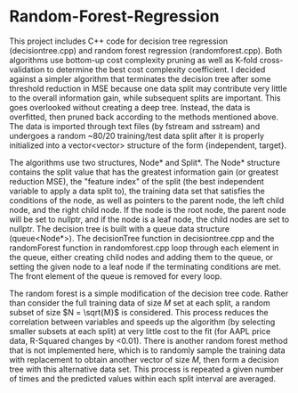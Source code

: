 # Random-Forest-Regression
This project includes C++ code for decision tree regression (decisiontree.cpp) and random forest regression (randomforest.cpp). Both algorithms use bottom-up cost complexity pruning as well as K-fold cross-validation to determine the best cost complexity coefficient. I decided against a simpler algorithm that terminates the decision tree after some threshold reduction in MSE because one data split may contribute very little to the overall information gain, while subsequent splits are important. This goes overlooked without creating a deep tree. Instead, the data is overfitted, then pruned back according to the methods mentioned above. The data is imported through text files (by fstream and sstream) and undergoes a random ~80/20 training/test data split after it is properly initialized into a vector<vector<double>> structure of the form {independent, target}. 

The algorithms use two structures, Node* and Split*. The Node* structure contains the split value that has the greatest information gain (or greatest reduction MSE), the "feature index" of the split (the best independent variable to apply a data split to), the training data set that satisfies the conditions of the node, as well as pointers to the parent node, the left child node, and the right child node. If the node is the root node, the parent node will be set to nullptr, and if the node is a leaf node, the child nodes are set to nullptr. The decision tree is built with a queue data structure (queue<Node*>). The decisionTree function in decisiontree.cpp and the randomForest function in randomforest.cpp loop through each element in the queue, either creating child nodes and adding them to the queue, or setting the given node to a leaf node if the terminating conditions are met. The front element of the queue is removed for every loop.

The random forest is a simple modification of the decision tree code. Rather than consider the full training data of size $M$ set at each split, a random subset of size $N = \sqrt{M}$ is considered. This process reduces the correlation between variables and speeds up the algorithm (by selecting smaller subsets at each split) at very little cost to the fit (for AAPL price data, R-Squared changes by <0.01). There is another random forest method that is not implemented here, which is to randomly sample the training data with replacement to obtain another vector of size $M$, then form a decision tree with this alternative data set. This process is repeated a given number of times and the predicted values within each split interval are averaged.
